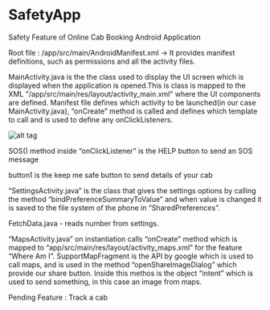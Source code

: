 # SafetyApp

Safety Feature of Online Cab Booking Android Application

Root file : /app/src/main/AndroidManifest.xml -> It provides manifest definitions, such as permissions and all the activity files.

MainActivity.java is the the class used to display the UI screen which is displayed when the application is opened.This is class is mapped to the XML "/app/src/main/res/layout/activity_main.xml" where the UI components are defined. Manifest file defines which activity to be launched(in our case MainActivity.java), “onCreate” method is called and defines which template to call and is used to define any onClickListeners.

![alt tag](https://cloud.githubusercontent.com/assets/10440045/11553506/242ff178-9944-11e5-8b3f-a11cb5965e04.png)


SOS() method inside “onClickListener” is the HELP button to send an SOS message



button1 is the keep me safe button to send details of your cab




“SettingsActivity.java” is the class that gives the settings options by calling the method “bindPreferenceSummaryToValue” and when value is changed it is saved to the file system of the phone in “SharedPreferences”.




FetchData.java - reads number from settings.

“MapsActivity.java”  on instantiation calls “onCreate” method which is mapped to “app/src/main/res/layout/activity_maps.xml” for the feature “Where Am I”. SupportMapFragment is the API by google which is used to call maps, and is used in the method “openShareImageDialog” which provide our share button. Inside this methos is the object “intent” which is used to send something, in this case an image from maps.



Pending Feature : Track a cab


